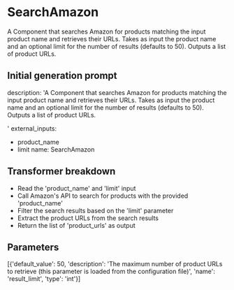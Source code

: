
# SearchAmazon

A Component that searches Amazon for products matching the input product name and retrieves their URLs. Takes as input the product name and an optional limit for the number of results (defaults to 50). Outputs a list of product URLs.

## Initial generation prompt
description: 'A Component that searches Amazon for products matching the input product
  name and retrieves their URLs. Takes as input the product name and an optional limit
  for the number of results (defaults to 50). Outputs a list of product URLs.

  '
external_inputs:
- product_name
- limit
name: SearchAmazon


## Transformer breakdown
- Read the 'product_name' and 'limit' input
- Call Amazon's API to search for products with the provided 'product_name'
- Filter the search results based on the 'limit' parameter
- Extract the product URLs from the search results
- Return the list of 'product_urls' as output

## Parameters
[{'default_value': 50, 'description': 'The maximum number of product URLs to retrieve (this parameter is loaded from the configuration file)', 'name': 'result_limit', 'type': 'int'}]

        